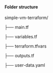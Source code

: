 #### Folder structure

simple-vm-terraform/

├── main.tf

├── variables.tf

├── terraform.tfvars

├── outputs.tf

├── user-data.yaml
